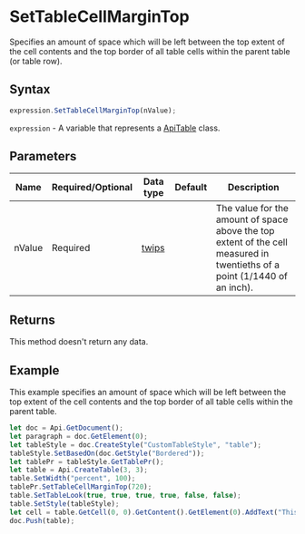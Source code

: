 # SetTableCellMarginTop

Specifies an amount of space which will be left between the top extent of the cell contents and the top borderof all table cells within the parent table (or table row).

## Syntax

```javascript
expression.SetTableCellMarginTop(nValue);
```

`expression` - A variable that represents a [ApiTable](../ApiTable.md) class.

## Parameters

| **Name** | **Required/Optional** | **Data type** | **Default** | **Description** |
| ------------- | ------------- | ------------- | ------------- | ------------- |
| nValue | Required | [twips](../../Enumeration/twips.md) |  | The value for the amount of space above the top extent of the cell measured in twentieths of a point (1/1440 of an inch). |

## Returns

This method doesn't return any data.

## Example

This example specifies an amount of space which will be left between the top extent of the cell contents and the top border of all table cells within the parent table.

```javascript editor-docx
let doc = Api.GetDocument();
let paragraph = doc.GetElement(0);
let tableStyle = doc.CreateStyle("CustomTableStyle", "table");
tableStyle.SetBasedOn(doc.GetStyle("Bordered"));
let tablePr = tableStyle.GetTablePr();
let table = Api.CreateTable(3, 3);
table.SetWidth("percent", 100);
tablePr.SetTableCellMarginTop(720);
table.SetTableLook(true, true, true, true, false, false);
table.SetStyle(tableStyle);
let cell = table.GetCell(0, 0).GetContent().GetElement(0).AddText("This is just a sample text to show that the top cell margin is 36 points.");
doc.Push(table);
```
